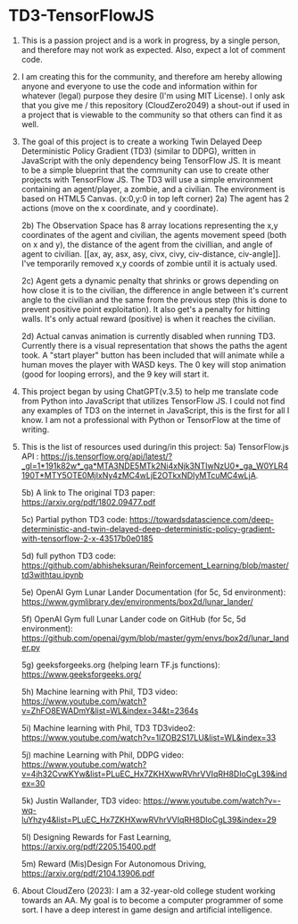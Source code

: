 # TD3-TensorFlowJS
1) This is a passion project and is a work in progress, by a single person, and therefore may not work as expected. Also, expect a lot of comment code.

2) I am creating this for the community, and therefore am hereby allowing anyone and everyone to use the code and information within for whatever (legal) purpose they desire (I'm using MIT License). I only ask that you give me / this repository (CloudZero2049) a shout-out if used in a project that is viewable to the community so that others can find it as well.

3) The goal of this project is to create a working Twin Delayed Deep Deterministic Policy Gradient (TD3) (similar to DDPG), written in JavaScript with the only dependency being TensorFlow JS. It is meant to be a simple blueprint that the community can use to create other projects with TensorFlow JS. The TD3 will use a simple environment containing an agent/player, a zombie, and a civilian. The environment is based on HTML5 Canvas. (x:0,y:0 in top left corner)
	2a) The agent has 2 actions (move on the x coordinate, and y coordinate).

	2b) The Observation Space has 8 array locations representing the x,y coordinates of the agent and civilian, the agents movement speed (both on x and y), the distance of the agent from the civillian, and angle of agent to civilian. [[ax, ay, asx, asy, civx, civy, civ-distance, civ-angle]]. I've temporarily removed x,y coords of zombie until it is actualy used.

	2c) Agent gets a dynamic penalty that shrinks or grows depending on how close it is to the civilian, the difference in angle between it's current angle to the civilian and the same from the previous step (this is done to prevent positive point exploitation). It also get's a penalty for hitting walls. It's only actual reward (positive) is when it reaches the civilian.

	2d) Actual canvas animation is currently disabled when running TD3. Currently there is a visual representation that shows the paths the agent took. A "start player" button has been included that will animate while a human moves the player with WASD keys. The 0 key will stop animation (good for looping errors), and the 9 key will start it.


4) This project began by using ChatGPT(v.3.5) to help me translate code from Python into JavaScript that utilizes TensorFlow JS. I could not find any examples of TD3 on the internet in JavaScript, this is the first for all I know. I am not a professional with Python or TensorFlow at the time of writing.

5) This is the list of resources used during/in this project: 
	5a) TensorFlow.js API : https://js.tensorflow.org/api/latest/?_gl=1*191k82w*_ga*MTA3NDE5MTk2Ni4xNjk3NTIwNzU0*_ga_W0YLR4190T*MTY5OTE0MjIxNy4zMC4wLjE2OTkxNDIyMTcuMC4wLjA.

	5b) A link to The original TD3 paper: https://arxiv.org/pdf/1802.09477.pdf

	5c) Partial python TD3 code: https://towardsdatascience.com/deep-deterministic-and-twin-delayed-deep-deterministic-policy-gradient-with-tensorflow-2-x-43517b0e0185

	5d) full python TD3 code: https://github.com/abhisheksuran/Reinforcement_Learning/blob/master/td3withtau.ipynb

 	5e) OpenAI Gym Lunar Lander Documentation (for 5c, 5d environment): https://www.gymlibrary.dev/environments/box2d/lunar_lander/

   	5f) OpenAI Gym full Lunar Lander code on GitHub (for 5c, 5d environment): https://github.com/openai/gym/blob/master/gym/envs/box2d/lunar_lander.py

	5g) geeksforgeeks.org (helping learn TF.js functions): https://www.geeksforgeeks.org/

	5h) Machine learning with Phil, TD3 video: https://www.youtube.com/watch?v=ZhFO8EWADmY&list=WL&index=34&t=2364s

	5i) Machine learning with Phil, TD3 TD3video2: https://www.youtube.com/watch?v=1lZOB2S17LU&list=WL&index=33

	5j) machine Learning with Phil, DDPG video: https://www.youtube.com/watch?v=4jh32CvwKYw&list=PLuEC_Hx7ZKHXwwRVhrVVIqRH8DIoCgL39&index=30

	5k) Justin Wallander, TD3 video: https://www.youtube.com/watch?v=-wq-luYhzy4&list=PLuEC_Hx7ZKHXwwRVhrVVIqRH8DIoCgL39&index=29

 	5l) Designing Rewards for Fast Learning, https://arxiv.org/pdf/2205.15400.pdf

   	5m) Reward (Mis)Design For Autonomous Driving, https://arxiv.org/pdf/2104.13906.pdf

7) About CloudZero (2023): I am a 32-year-old college student working towards an AA. My goal is to become a computer programmer of some sort. I have a deep interest in game design and artificial intelligence.
